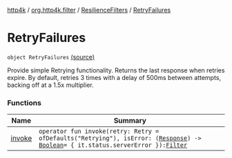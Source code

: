 [http4k](../../../index.md) / [org.http4k.filter](../../index.md) / [ResilienceFilters](../index.md) / [RetryFailures](./index.md)

# RetryFailures

`object RetryFailures` [(source)](https://github.com/http4k/http4k/blob/master/http4k-resilience4j/src/main/kotlin/org/http4k/filter/ResilienceFilters.kt#L47)

Provide simple Retrying functionality. Returns the last response when retries expire.
By default, retries 3 times with a delay of 500ms between attempts, backing off at a 1.5x multiplier.

### Functions

| Name | Summary |
|---|---|
| [invoke](invoke.md) | `operator fun invoke(retry: Retry = ofDefaults("Retrying"), isError: (`[`Response`](../../../org.http4k.core/-response/index.md)`) -> `[`Boolean`](https://kotlinlang.org/api/latest/jvm/stdlib/kotlin/-boolean/index.html)` = { it.status.serverError }): `[`Filter`](../../../org.http4k.core/-filter/index.md) |
